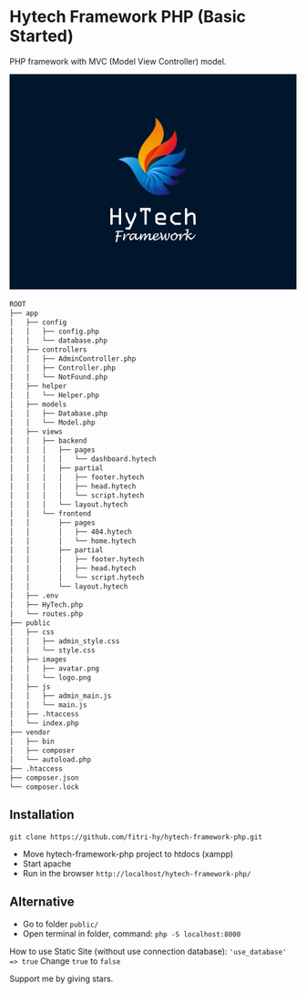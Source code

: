 # Hytech Framework PHP (Basic Started)
PHP framework with MVC (Model View Controller) model.

<img src="./hytech.jpg">

```
ROOT
├── app
│   ├── config
│   │   ├── config.php
│   │   └── database.php
│   ├── controllers
│   │   ├── AdminController.php
│   │   ├── Controller.php
│   │   └── NotFound.php
│   ├── helper
│   │   └── Helper.php
│   ├── models
│   │   ├── Database.php
│   │   └── Model.php
│   ├── views
│   │   ├── backend
│   │   │   ├── pages
│   │   │   │	└── dashboard.hytech
│   │   │   ├── partial
│   │   │   │	├── footer.hytech
│   │   │   │	├── head.hytech
│   │   │   │	└── script.hytech
│   │   │   └── layout.hytech
│   │   └── frontend
│   │       ├── pages
│   │       │	├── 404.hytech
│   │       │	└── home.hytech
│   │       ├── partial
│   │       │	├── footer.hytech
│   │       │	├── head.hytech
│   │       │	└── script.hytech
│   │       └── layout.hytech
│   ├── .env
│   ├── HyTech.php
│   └── routes.php
├── public
│   ├── css
│   │   ├── admin_style.css
│   │   └── style.css
│   ├── images
│   │   ├── avatar.png
│   │   └── logo.png
│   ├── js
│   │   ├── admin_main.js
│   │   └── main.js
│   ├── .htaccess
│   └── index.php
├── vendor
│   ├── bin
│   ├── composer
│   └── autoload.php
├── .htaccess
├── composer.json
└── composer.lock
```

## Installation
```
git clone https://github.com/fitri-hy/hytech-framework-php.git
```
- Move hytech-framework-php project to htdocs (xampp)
- Start apache
- Run in the browser `http://localhost/hytech-framework-php/`

## Alternative
- Go to folder `public/`
- Open terminal in folder, command: `php -S localhost:8000`

How to use Static Site (without use connection database):
`'use_database' => true`
Change `true` to `false`

Support me by giving stars.
